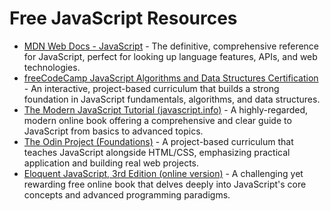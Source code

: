 # Free JavaScript Resources

*   [MDN Web Docs - JavaScript](https://developer.mozilla.org/en-US/docs/Web/JavaScript) - The definitive, comprehensive reference for JavaScript, perfect for looking up language features, APIs, and web technologies.
*   [freeCodeCamp JavaScript Algorithms and Data Structures Certification](https://www.freecodecamp.org/learn/javascript-algorithms-and-data-structures/) - An interactive, project-based curriculum that builds a strong foundation in JavaScript fundamentals, algorithms, and data structures.
*   [The Modern JavaScript Tutorial (javascript.info)](https://javascript.info/) - A highly-regarded, modern online book offering a comprehensive and clear guide to JavaScript from basics to advanced topics.
*   [The Odin Project (Foundations)](https://www.theodinproject.com/paths/foundations/) - A project-based curriculum that teaches JavaScript alongside HTML/CSS, emphasizing practical application and building real web projects.
*   [Eloquent JavaScript, 3rd Edition (online version)](https://eloquentjavascript.net/) - A challenging yet rewarding free online book that delves deeply into JavaScript's core concepts and advanced programming paradigms.